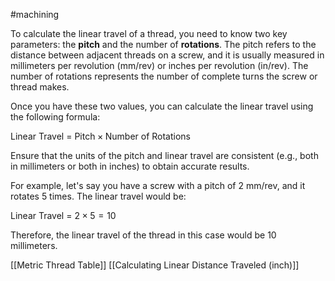 #machining 

To calculate the linear travel of a thread, you need to know two key parameters: the **pitch** and the number of **rotations**. The pitch refers to the distance between adjacent threads on a screw, and it is usually measured in millimeters per revolution (mm/rev) or inches per revolution (in/rev). The number of rotations represents the number of complete turns the screw or thread makes.

Once you have these two values, you can calculate the linear travel using the following formula:

Linear Travel = $\text{Pitch}\times\text{Number of Rotations}$

Ensure that the units of the pitch and linear travel are consistent (e.g., both in millimeters or both in inches) to obtain accurate results.

For example, let's say you have a screw with a pitch of 2 mm/rev, and it rotates 5 times. The linear travel would be:

Linear Travel = $2\times5=10$

Therefore, the linear travel of the thread in this case would be 10 millimeters.

[[Metric Thread Table]]
[[Calculating Linear Distance Traveled (inch)]]
